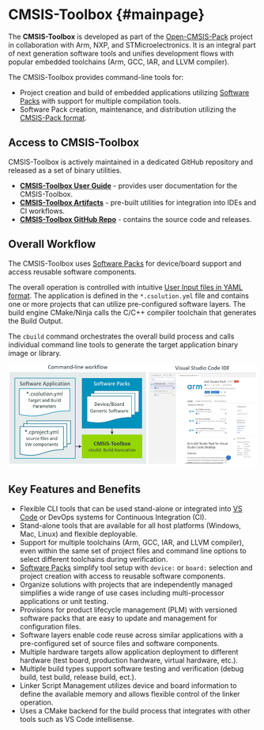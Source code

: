# CMSIS-Toolbox {#mainpage}

The **CMSIS-Toolbox** is developed as part of the [Open-CMSIS-Pack](https://www.open-cmsis-pack.org/) project in collaboration with Arm, NXP, and STMicroelectronics. It is an integral part of next generation software tools and unifies development flows with popular embedded toolchains (Arm, GCC, IAR, and LLVM compiler).

The CMSIS-Toolbox provides command-line tools for:

 - Project creation and build of embedded applications utilizing [Software Packs](https://www.keil.arm.com/packs/) with support for multiple compilation tools.
 - Software Pack creation, maintenance, and distribution utilizing the [CMSIS-Pack format](https://open-cmsis-pack.github.io/Open-CMSIS-Pack-Spec/main/html/index.html).

## Access to CMSIS-Toolbox

CMSIS-Toolbox is actively maintained in a dedicated GitHub repository and released as a set of binary utilities.

 - [**CMSIS-Toolbox User Guide**](https://github.com/Open-CMSIS-Pack/cmsis-toolbox/blob/main/docs/README.md) - provides user documentation for the CMSIS-Toolbox.
 - [**CMSIS-Toolbox Artifacts**](https://artifacts.keil.arm.com/cmsis-toolbox/) - pre-built utilities for integration into IDEs and CI workflows.
 - [**CMSIS-Toolbox GitHub Repo**](https://github.com/Open-CMSIS-Pack/cmsis-toolbox) - contains the source code and releases.

## Overall Workflow

The CMSIS-Toolbox uses [Software Packs](https://www.keil.arm.com/packs/) for device/board support and access reusable software components.

The overall operation is controlled with intuitive [User Input files in YAML format](https://github.com/ReinhardKeil/cmsis-toolbox/blob/main/docs/YML-Input-Format.md). The application is defined in the `*.csolution.yml` file and contains one or more projects that can utilize pre-configured software layers. The build engine CMake/Ninja calls the C/C++ compiler toolchain that generates the Build Output.

The `cbuild` command orchestrates the overall build process and calls individual command line tools to generate the target application binary image or library.

![Overview of Project Definition](./images/tool-overview.png)

## Key Features and Benefits

 - Flexible CLI tools that can be used stand-alone or integrated into [VS Code](https://marketplace.visualstudio.com/items?itemName=Arm.keil-studio-pack) or DevOps systems for Continuous Integration (CI).
 - Stand-alone tools that are available for all host platforms (Windows, Mac, Linux) and flexible deployable.
 - Support for multiple toolchains (Arm, GCC, IAR, and LLVM compiler), even within the same set of project files and command line options to select different toolchains during verification.
 - [Software Packs](https://www.keil.arm.com/packs/) simplify tool setup with `device:` or `board:` selection and project creation with access to reusable software components.
 - Organize solutions with projects that are independently managed simplifies a wide range of use cases including multi-processor applications or unit testing.
 - Provisions for product lifecycle management (PLM) with versioned software packs that are easy to update and management for configuration files.
 - Software layers enable code reuse across similar applications with a pre-configured set of source files and software components.
 - Multiple hardware targets allow application deployment to different hardware (test board, production hardware, virtual hardware, etc.).
 - Multiple build types support software testing and verification (debug build, test build, release build, ect.).
 - Linker Script Management utilizes device and board information to define the available memory and allows flexible control of the linker operation.
 - Uses a CMake backend for the build process that integrates with other tools such as VS Code intellisense.
